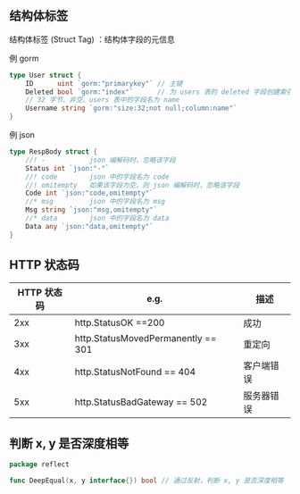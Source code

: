 ## 结构体标签

结构体标签 (Struct Tag) ：结构体字段的元信息

例 gorm

```go
type User struct {
	ID      uint `gorm:"primarykey"` // 主键
	Deleted bool `gorm:"index"`      // 为 users 表的 deleted 字段创建索引
	// 32 字节、非空、users 表中的字段名为 name
	Username string `gorm:"size:32;not null;column:name"`
}
```

例 json

```go
type RespBody struct {
	//! -           json 编解码时，忽略该字段
	Status int `json:"-"`
	//! code        json 中的字段名为 code
	//! omitempty   如果该字段为空，则 json 编解码时，忽略该字段
	Code int `json:"code,omitempty"`
	//* msg         json 中的字段名为 msg
	Msg string `json:"msg,omitempty"`
	//* data        json 中的字段名为 data
	Data any `json:"data,omitempty"`
}
```

## HTTP 状态码

| HTTP 状态码 | e.g.                               | 描述       |
| ----------- | ---------------------------------- | ---------- |
| 2xx         | http.StatusOK ==200                | 成功       |
| 3xx         | http.StatusMovedPermanently == 301 | 重定向     |
| 4xx         | http.StatusNotFound == 404         | 客户端错误 |
| 5xx         | http.StatusBadGateway == 502       | 服务器错误 |

## 判断 x, y 是否深度相等

```go
package reflect

func DeepEqual(x, y interface{}) bool // 通过反射，判断 x, y 是否深度相等
```